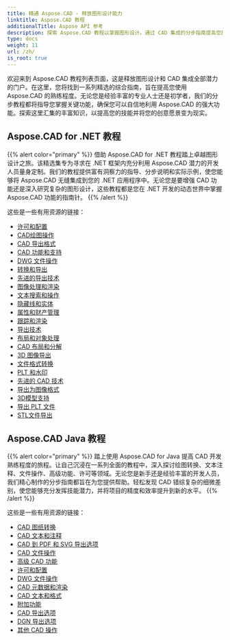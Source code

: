 ```yaml
---
title: 精通 Aspose.CAD - 释放图形设计能力
linktitle: Aspose.CAD 教程
additionalTitle: Aspose API 参考
description: 探索 Aspose.CAD 教程以掌握图形设计。通过 CAD 集成的分步指南提高您的技能，并释放您的创造潜力。
type: docs
weight: 11
url: /zh/
is_root: true
---
```


欢迎来到 Aspose.CAD 教程列表页面，这是释放图形设计和 CAD 集成全部潜力的门户。在这里，您将找到一系列精选的综合指南，旨在提高您使用 Aspose.CAD 的熟练程度。无论您是经验丰富的专业人士还是初学者，我们的分步教程都将指导您掌握关键功能，确保您可以自信地利用 Aspose.CAD 的强大功能。探索这里汇集的丰富知识，以提高您的技能并将您的创意愿景变为现实。

## Aspose.CAD for .NET 教程
{{% alert color="primary" %}}
借助 Aspose.CAD for .NET 教程踏上卓越图形设计之旅。该精选集专为寻求在 .NET 框架内充分利用 Aspose.CAD 潜力的开发人员量身定制。我们的教程提供富有洞察力的指导、分步说明和实际示例，使您能够将 Aspose.CAD 无缝集成到您的 .NET 应用程序中。无论您是要增强 CAD 功能还是深入研究复杂的图形设计，这些教程都是您在 .NET 开发的动态世界中掌握 Aspose.CAD 功能的指南针。
{{% /alert %}}

这些是一些有用资源的链接：
 
- [许可和配置](./net/licensing-and-configuration/)
- [CAD绘图操作](./net/cad-drawing-manipulation/)
- [CAD 导出格式](./net/cad-export-formats/)
- [CAD 功能和支持](./net/cad-features-and-support/)
- [DWG 文件操作](./net/dwg-file-manipulation/)
- [转换和导出](./net/conversion-and-export/)
- [先进的导出技术](./net/advanced-export-techniques/)
- [图像处理和渲染](./net/image-manipulation-and-rendering/)
- [文本搜索和操作](./net/text-search-and-manipulation/)
- [隐藏线和实体](./net/hidden-lines-and-entities/)
- [属性和财产管理](./net/attribute-and-property-management/)
- [跟踪和渲染](./net/tracking-and-rendering/)
- [导出技术](./net/export-techniques/)
- [布局和对象处理](./net/layout-and-object-handling/)
- [CAD 布局和分解](./net/cad-layouts-and-decomposition/)
- [3D 图像导出](./net/3d-image-export/)
- [文件格式转换](./net/file-format-conversion/)
- [PLT 和水印](./net/plt-and-watermarking/)
- [先进的 CAD 技术](./net/advanced-cad-techniques/)
- [导出为图像格式](./net/exporting-to-image-formats/)
- [3D模型支持](./net/3d-model-support/)
- [导出 PLT 文件](./net/exporting-plt-files/)
- [STL文件导出](./net/stl-file-export/)


## Aspose.CAD Java 教程
{{% alert color="primary" %}}
踏上使用 Aspose.CAD for Java 提高 CAD 开发熟练程度的旅程。让自己沉浸在一系列全面的教程中，深入探讨绘图转换、文本注释、文件操作、高级功能、许可等领域。无论您是新手还是经验丰富的开发人员，我们精心制作的分步指南都旨在为您提供帮助。轻松发现 CAD 错综复杂的细微差别，使您能够充分发挥技能潜力，并将项目的精度和效率提升到新的水平。
{{% /alert %}}

这些是一些有用资源的链接：
 
- [CAD 图纸转换](./java/cad-drawing-conversion/)
- [CAD 文本和注释](./java/cad-text-and-annotation/)
- [CAD 到 PDF 和 SVG 导出选项](./java/cad-to-pdf-and-svg-export-options/)
- [CAD 文件操作](./java/cad-file-manipulation/)
- [高级 CAD 功能](./java/advanced-cad-features/)
- [许可和配置](./java/licensing-and-configuration/)
- [DWG 文件操作](./java/dwg-file-operations/)
- [CAD 元数据和渲染](./java/cad-meta-data-and-rendering/)
- [CAD 文本和格式](./java/cad-text-and-formatting/)
- [附加功能](./java/additional-features/)
- [CAD 导出选项](./java/cad-export-options/)
- [DGN 导出选项](./java/dgn-export-options/)
- [其他 CAD 操作](./java/other-cad-operations/)



